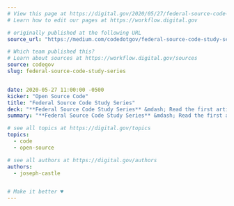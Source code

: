 ```yaml
---
# View this page at https://digital.gov/2020/05/27/federal-source-code-study-series
# Learn how to edit our pages at https://workflow.digital.gov

# originally published at the following URL
source_url: "https://medium.com/codedotgov/federal-source-code-study-series-part-1-the-overview-72acce742260"

# Which team published this?
# Learn about sources at https://workflow.digital.gov/sources
source: codegov
slug: federal-source-code-study-series


date: 2020-05-27 11:00:00 -0500
kicker: "Open Source Code"
title: "Federal Source Code Study Series"
deck: "**Federal Source Code Study Series** &mdash; Read the first article of the Federal Source Codes Study (FSCS) series. The FSCS was a three-year study that examined the federal government's effort in implementing the Federal Source Code Policy and open sourcing software."
summary: "**Federal Source Code Study Series** &mdash; Read the first article of the Federal Source Codes Study (FSCS) series. The FSCS was a three-year study that examined the federal government's effort in implementing the Federal Source Code Policy and open sourcing software."

# see all topics at https://digital.gov/topics
topics: 
  - code
  - open-source

# see all authors at https://digital.gov/authors
authors: 
  - joseph-castle


# Make it better ♥
---
```

